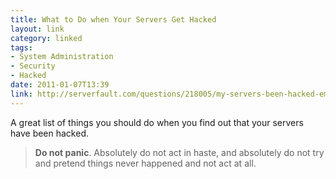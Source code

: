 ```yaml
---
title: What to Do when Your Servers Get Hacked
layout: link
category: linked
tags:
- System Administration
- Security
- Hacked
date: 2011-01-07T13:39
link: http://serverfault.com/questions/218005/my-servers-been-hacked-emergency/218011#218011
---
```


A great list of things you should do when you find out that your servers have been hacked.

> **Do not panic**. Absolutely do not act in haste, and absolutely do not try and pretend things never happened and not act at all.